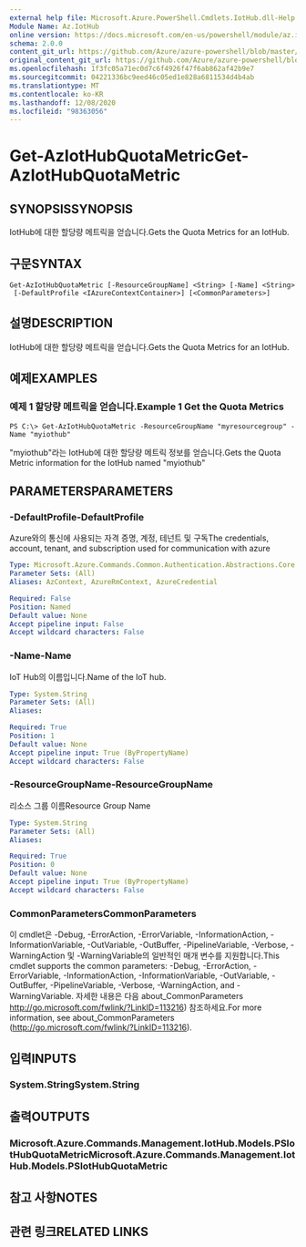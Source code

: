 ```yaml
---
external help file: Microsoft.Azure.PowerShell.Cmdlets.IotHub.dll-Help.xml
Module Name: Az.IotHub
online version: https://docs.microsoft.com/en-us/powershell/module/az.iothub/get-aziothubquotametric
schema: 2.0.0
content_git_url: https://github.com/Azure/azure-powershell/blob/master/src/IotHub/IotHub/help/Get-AzIotHubQuotaMetric.md
original_content_git_url: https://github.com/Azure/azure-powershell/blob/master/src/IotHub/IotHub/help/Get-AzIotHubQuotaMetric.md
ms.openlocfilehash: 1f3fc05a71ec0d7c6f4926f47f6ab862af42b9e7
ms.sourcegitcommit: 04221336bc9eed46c05ed1e828a6811534d4b4ab
ms.translationtype: MT
ms.contentlocale: ko-KR
ms.lasthandoff: 12/08/2020
ms.locfileid: "98363056"
---
```

# <span data-ttu-id="ca83c-101">Get-AzIotHubQuotaMetric</span><span class="sxs-lookup"><span data-stu-id="ca83c-101">Get-AzIotHubQuotaMetric</span></span>

## <span data-ttu-id="ca83c-102">SYNOPSIS</span><span class="sxs-lookup"><span data-stu-id="ca83c-102">SYNOPSIS</span></span>
<span data-ttu-id="ca83c-103">IotHub에 대한 할당량 메트릭을 얻습니다.</span><span class="sxs-lookup"><span data-stu-id="ca83c-103">Gets the Quota Metrics for an IotHub.</span></span>

## <span data-ttu-id="ca83c-104">구문</span><span class="sxs-lookup"><span data-stu-id="ca83c-104">SYNTAX</span></span>

```
Get-AzIotHubQuotaMetric [-ResourceGroupName] <String> [-Name] <String>
 [-DefaultProfile <IAzureContextContainer>] [<CommonParameters>]
```

## <span data-ttu-id="ca83c-105">설명</span><span class="sxs-lookup"><span data-stu-id="ca83c-105">DESCRIPTION</span></span>
<span data-ttu-id="ca83c-106">IotHub에 대한 할당량 메트릭을 얻습니다.</span><span class="sxs-lookup"><span data-stu-id="ca83c-106">Gets the Quota Metrics for an IotHub.</span></span>

## <span data-ttu-id="ca83c-107">예제</span><span class="sxs-lookup"><span data-stu-id="ca83c-107">EXAMPLES</span></span>

### <span data-ttu-id="ca83c-108">예제 1 할당량 메트릭을 얻습니다.</span><span class="sxs-lookup"><span data-stu-id="ca83c-108">Example 1 Get the Quota Metrics</span></span>
```
PS C:\> Get-AzIotHubQuotaMetric -ResourceGroupName "myresourcegroup" -Name "myiothub"
```

<span data-ttu-id="ca83c-109">"myiothub"라는 IotHub에 대한 할당량 메트릭 정보를 얻습니다.</span><span class="sxs-lookup"><span data-stu-id="ca83c-109">Gets the Quota Metric information for the IotHub named "myiothub"</span></span>

## <span data-ttu-id="ca83c-110">PARAMETERS</span><span class="sxs-lookup"><span data-stu-id="ca83c-110">PARAMETERS</span></span>

### <span data-ttu-id="ca83c-111">-DefaultProfile</span><span class="sxs-lookup"><span data-stu-id="ca83c-111">-DefaultProfile</span></span>
<span data-ttu-id="ca83c-112">Azure와의 통신에 사용되는 자격 증명, 계정, 테넌트 및 구독</span><span class="sxs-lookup"><span data-stu-id="ca83c-112">The credentials, account, tenant, and subscription used for communication with azure</span></span>

```yaml
Type: Microsoft.Azure.Commands.Common.Authentication.Abstractions.Core.IAzureContextContainer
Parameter Sets: (All)
Aliases: AzContext, AzureRmContext, AzureCredential

Required: False
Position: Named
Default value: None
Accept pipeline input: False
Accept wildcard characters: False
```

### <span data-ttu-id="ca83c-113">-Name</span><span class="sxs-lookup"><span data-stu-id="ca83c-113">-Name</span></span>
<span data-ttu-id="ca83c-114">IoT Hub의 이름입니다.</span><span class="sxs-lookup"><span data-stu-id="ca83c-114">Name of the IoT hub.</span></span> 

```yaml
Type: System.String
Parameter Sets: (All)
Aliases:

Required: True
Position: 1
Default value: None
Accept pipeline input: True (ByPropertyName)
Accept wildcard characters: False
```

### <span data-ttu-id="ca83c-115">-ResourceGroupName</span><span class="sxs-lookup"><span data-stu-id="ca83c-115">-ResourceGroupName</span></span>
<span data-ttu-id="ca83c-116">리소스 그룹 이름</span><span class="sxs-lookup"><span data-stu-id="ca83c-116">Resource Group Name</span></span>

```yaml
Type: System.String
Parameter Sets: (All)
Aliases:

Required: True
Position: 0
Default value: None
Accept pipeline input: True (ByPropertyName)
Accept wildcard characters: False
```

### <span data-ttu-id="ca83c-117">CommonParameters</span><span class="sxs-lookup"><span data-stu-id="ca83c-117">CommonParameters</span></span>
<span data-ttu-id="ca83c-118">이 cmdlet은 -Debug, -ErrorAction, -ErrorVariable, -InformationAction, -InformationVariable, -OutVariable, -OutBuffer, -PipelineVariable, -Verbose, -WarningAction 및 -WarningVariable의 일반적인 매개 변수를 지원합니다.</span><span class="sxs-lookup"><span data-stu-id="ca83c-118">This cmdlet supports the common parameters: -Debug, -ErrorAction, -ErrorVariable, -InformationAction, -InformationVariable, -OutVariable, -OutBuffer, -PipelineVariable, -Verbose, -WarningAction, and -WarningVariable.</span></span> <span data-ttu-id="ca83c-119">자세한 내용은 다음 about_CommonParameters http://go.microsoft.com/fwlink/?LinkID=113216) 참조하세요.</span><span class="sxs-lookup"><span data-stu-id="ca83c-119">For more information, see about_CommonParameters (http://go.microsoft.com/fwlink/?LinkID=113216).</span></span>

## <span data-ttu-id="ca83c-120">입력</span><span class="sxs-lookup"><span data-stu-id="ca83c-120">INPUTS</span></span>

### <span data-ttu-id="ca83c-121">System.String</span><span class="sxs-lookup"><span data-stu-id="ca83c-121">System.String</span></span>

## <span data-ttu-id="ca83c-122">출력</span><span class="sxs-lookup"><span data-stu-id="ca83c-122">OUTPUTS</span></span>

### <span data-ttu-id="ca83c-123">Microsoft.Azure.Commands.Management.IotHub.Models.PSIotHubQuotaMetric</span><span class="sxs-lookup"><span data-stu-id="ca83c-123">Microsoft.Azure.Commands.Management.IotHub.Models.PSIotHubQuotaMetric</span></span>

## <span data-ttu-id="ca83c-124">참고 사항</span><span class="sxs-lookup"><span data-stu-id="ca83c-124">NOTES</span></span>

## <span data-ttu-id="ca83c-125">관련 링크</span><span class="sxs-lookup"><span data-stu-id="ca83c-125">RELATED LINKS</span></span>
